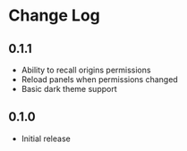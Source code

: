# Change Log

## 0.1.1

- Ability to recall origins permissions
- Reload panels when permissions changed
- Basic dark theme support

## 0.1.0

- Initial release

